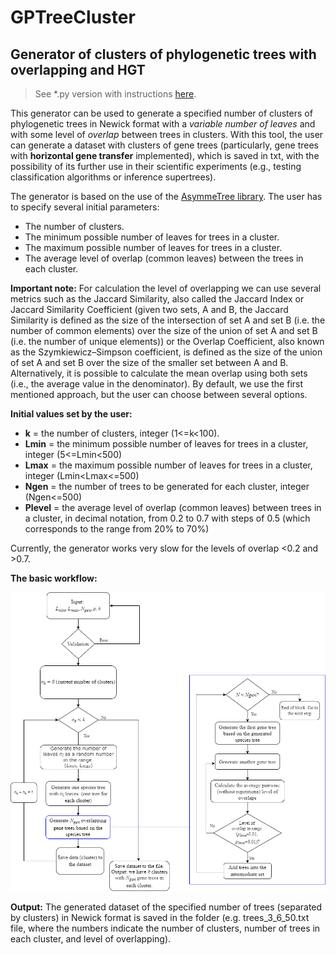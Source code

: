 # GPTreeCluster
## Generator of clusters of phylogenetic trees with overlapping and HGT

> See *.py version with instructions [here](https://github.com/tahiri-lab/GPTree/tree/GPTreeCluster/module).

This generator can be used to generate a specified number of clusters of phylogenetic trees in Newick format with a *variable number of leaves*  and with some level of *overlap* between trees in clusters. With this tool, the user can generate a dataset with clusters of gene trees (particularly, gene trees with **horizontal gene transfer** implemented), which is saved in txt, with the possibility of its further use in their scientific experiments (e.g., testing classification algorithms or inference supertrees).

The generator is based on the use of the [AsymmeTree library](https://github.com/david-schaller/AsymmeTree).
The user has to specify several initial parameters:

*   The number of clusters.
*   The minimum possible number of leaves for trees in a cluster.
*   The maximum possible number of leaves for trees in a cluster.
*   The average level of overlap (common leaves) between the trees in each cluster.

**Important note:** For calculation the level of overlapping we can use several metrics such as the Jaccard Similarity, also called the Jaccard Index or Jaccard Similarity Coefficient (given two sets, A and B, the Jaccard Similarity is defined as the size of the intersection of set A and set B (i.e. the number of common elements) over the size of the union of set A and set B (i.e. the number of unique elements)) or the Overlap Coefficient, also known as the Szymkiewicz–Simpson coefficient, is defined as the size of the union of set A and set B over the size of the smaller set between A and B. Alternatively, it is possible to calculate the mean overlap using both sets (i.e., the average value in the denominator). By default, we use the first mentioned approach, but the user can choose between several options.

**Initial values set by the user:**

*   **k** = the number of clusters, integer (1<=k<100).
*   **Lmin** = the minimum possible number of leaves for trees in a cluster, integer (5<=Lmin<500)
*   **Lmax** = the maximum possible number of leaves for trees in a cluster, integer (Lmin<Lmax<=500)
*   **Ngen** = the number of trees to be generated for each cluster, integer (Ngen<=500)
*   **Plevel** = the average level of overlap (common leaves) between trees in a cluster, in decimal notation, from 0.2 to 0.7 with steps of 0.5 (which corresponds to the range from 20% to 70%)

Currently, the generator works very slow for the levels of overlap <0.2 and >0.7.

**The basic workflow:**

![The basic workflow](https://github.com/tahiri-lab/GPTree/blob/GPTreeCluster/img/flow.png)

**Output:** The generated dataset of the specified number of trees (separated by clusters) in Newick format is saved in the folder (e.g. trees_3_6_50.txt file, where the numbers indicate the number of clusters, number of trees in each cluster, and level of overlapping).

